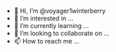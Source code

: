 - 👋 Hi, I’m @voyager1winterberry
- 👀 I’m interested in ...
- 🌱 I’m currently learning ...
- 💞️ I’m looking to collaborate on ...
- 📫 How to reach me ...

<!---
voyager1winterberry/voyager1winterberry is a ✨ special ✨ repository because its `README.md` (this file) appears on your GitHub profile.
You can click the Preview link to take a look at your changes.
--->
